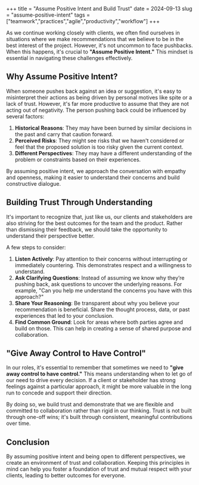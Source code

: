 +++
title = "Assume Positive Intent and Build Trust"
date = 2024-09-13
slug = "assume-positive-intent"
tags = ["teamwork","practices","agile","productivity","workflow"]
+++

As we continue working closely with clients, we often find ourselves in situations where we make recommendations that we believe to be in the best interest of the project.
However, it's not uncommon to face pushbacks.
When this happens, it's crucial to **"Assume Positive Intent."** This mindset is essential in navigating these challenges effectively.

## Why Assume Positive Intent?

When someone pushes back against an idea or suggestion, it's easy to misinterpret their actions as being driven by personal motives like spite or a lack of trust.
However, it's far more productive to assume that they are not acting out of negativity.
The person pushing back could be influenced by several factors:

1. **Historical Reasons**:
   They may have been burned by similar decisions in the past and carry that caution forward.
2. **Perceived Risks**:
   They might see risks that we haven't considered or feel that the proposed solution is too risky given the current context.
3. **Different Perspectives**:
   They may have a different understanding of the problem or constraints based on their experiences.

By assuming positive intent, we approach the conversation with empathy and openness, making it easier to understand their concerns and build constructive dialogue.

## Building Trust Through Understanding

It's important to recognize that, just like us, our clients and stakeholders are also striving for the best outcomes for the team and the product.
Rather than dismissing their feedback, we should take the opportunity to understand their perspective better.

A few steps to consider:

1. **Listen Actively**:
   Pay attention to their concerns without interrupting or immediately countering. This demonstrates respect and a willingness to understand.
2. **Ask Clarifying Questions**:
   Instead of assuming we know why they’re pushing back, ask questions to uncover the underlying reasons. For example, "Can you help me understand the concerns you have with this approach?"
3. **Share Your Reasoning**:
   Be transparent about why you believe your recommendation is beneficial. Share the thought process, data, or past experiences that led to your conclusion.
4. **Find Common Ground**:
   Look for areas where both parties agree and build on those. This can help in creating a sense of shared purpose and collaboration.

## "Give Away Control to Have Control"

In our roles, it's essential to remember that sometimes we need to **"give away control to have control."**
This means understanding when to let go of our need to drive every decision.
If a client or stakeholder has strong feelings against a particular approach, it might be more valuable in the long run to concede and support their direction.

By doing so, we build trust and demonstrate that we are flexible and committed to collaboration rather than rigid in our thinking.
Trust is not built through one-off wins; it's built through consistent, meaningful contributions over time.

## Conclusion

By assuming positive intent and being open to different perspectives, we create an environment of trust and collaboration.
Keeping this principles in mind can help you foster a foundation of trust and mutual respect with your clients, leading to better outcomes for everyone.

